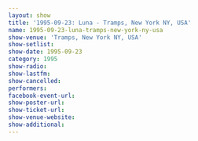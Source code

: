 ```yaml
---
layout: show
title: '1995-09-23: Luna - Tramps, New York NY, USA'
name: 1995-09-23-luna-tramps-new-york-ny-usa
show-venue: 'Tramps, New York NY, USA'
show-setlist: 
show-date: 1995-09-23
category: 1995
show-radio: 
show-lastfm: 
show-cancelled: 
performers: 
facebook-event-url: 
show-poster-url: 
show-ticket-url: 
show-venue-website: 
show-additional: 
---
```


